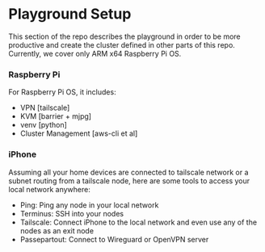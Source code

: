 # Playground Setup
This section of the repo describes the playground in order to be more productive and create the cluster defined in other parts of this repo. Currently, we cover only ARM x64 Raspberry Pi OS.


### Raspberry Pi
For Raspberry Pi OS, it includes:
- VPN [tailscale]
- KVM [barrier + mjpg]
- venv [python]
- Cluster Management [aws-cli et al]


### iPhone
Assuming all your home devices are connected to tailscale network or a subnet routing from a tailscale node, here are some tools to access your local network anywhere:
- Ping: Ping any node in your local network
- Terminus: SSH into your nodes
- Tailscale: Connect iPhone to the local network and even use any of the nodes as an exit node
- Passepartout: Connect to Wireguard or OpenVPN server 
